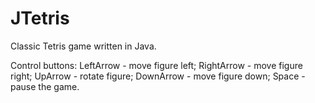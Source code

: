 # JTetris
Classic Tetris game written in Java.

Control buttons:
LeftArrow - move figure left;
RightArrow - move figure right;
UpArrow - rotate figure;
DownArrow - move figure down;
Space - pause the game.

